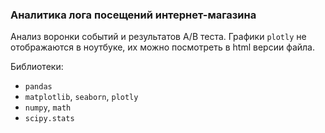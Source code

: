 ### Аналитика лога посещений интернет-магазина

Анализ воронки событий и результатов А/В теста.
Графики `plotly` не отображаются в ноутбуке, их можно посмотреть в html версии файла.

Библиотеки:
- `pandas`
- `matplotlib`, `seaborn`, `plotly`
- `numpy`, `math`
- `scipy.stats`